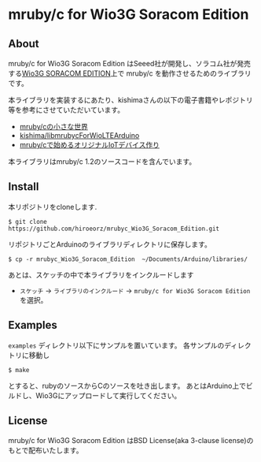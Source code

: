 # mruby/c for Wio3G Soracom Edition

## About
mruby/c for Wio3G Soracom Edition はSeeed社が開発し、ソラコム社が発売する[Wio3G SORACOM EDITION](https://soracom.jp/products/module/wio_3g_soracom_edition/)上で mruby/c を動作させるためのライブラリです。

本ライブラリを実装するにあたり、kishimaさんの以下の電子書籍やレポジトリ等を参考にさせていただいています。
* [mruby/cの小さな世界](https://silentworlds.info/2018/09/17/post-620/)
* [kishima/libmrubycForWioLTEArduino](https://github.com/kishima/libmrubycForWioLTEArduino)
* [mruby/cで始めるオリジナルIoTデバイス作り](https://magazine.rubyist.net/articles/0059/0059-original_mrubyc_iot_device.html)

本ライブラリはmruby/c 1.2のソースコードを含んでいます。

## Install

本リポジトリをcloneします.

```
$ git clone https://github.com/hiroeorz/mrubyc_Wio3G_Soracom_Edition.git
```

リポジトリごとArduinoのライブラリディレクトリに保存します。

```
$ cp -r mrubyc_Wio3G_Soracom_Edition  ~/Documents/Arduino/libraries/
```

あとは、スケッチの中で本ライブラリをインクルードします

* `スケッチ` -> `ライブラリのインクルード` -> `mruby/c for Wio3G Soracom Edition` を選択。

## Examples

`examples` ディレクトリ以下にサンプルを置いています。
各サンプルのディレクトリに移動し

```
$ make
```

とすると、rubyのソースからCのソースを吐き出します。
あとはArduino上でビルドし、Wio3Gにアップロードして実行してください。

## License
mruby/c for Wio3G Soracom Edition はBSD License(aka 3-clause license)のもとで配布いたします。
